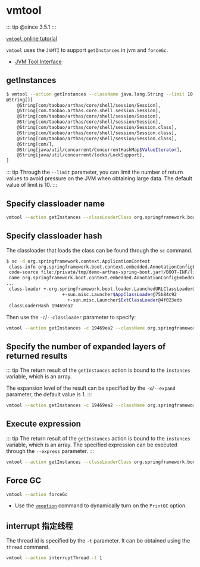 # vmtool

::: tip
@since 3.5.1
:::

[`vmtool` online tutorial](https://arthas.aliyun.com/3.x/doc/arthas-tutorials.html?language=en&id=command-vmtool)

`vmtool` uses the `JVMTI` to support `getInstances` in jvm and `forceGc`.

- [JVM Tool Interface](https://docs.oracle.com/javase/8/docs/platform/jvmti/jvmti.html)

## getInstances

```bash
$ vmtool --action getInstances --className java.lang.String --limit 10
@String[][
    @String[com/taobao/arthas/core/shell/session/Session],
    @String[com.taobao.arthas.core.shell.session.Session],
    @String[com/taobao/arthas/core/shell/session/Session],
    @String[com/taobao/arthas/core/shell/session/Session],
    @String[com/taobao/arthas/core/shell/session/Session.class],
    @String[com/taobao/arthas/core/shell/session/Session.class],
    @String[com/taobao/arthas/core/shell/session/Session.class],
    @String[com/],
    @String[java/util/concurrent/ConcurrentHashMap$ValueIterator],
    @String[java/util/concurrent/locks/LockSupport],
]
```

::: tip
Through the `--limit` parameter, you can limit the number of return values to avoid pressure on the JVM when obtaining large data. The default value of limit is 10.
:::

## Specify classloader name

```bash
vmtool --action getInstances --classLoaderClass org.springframework.boot.loader.LaunchedURLClassLoader --className org.springframework.context.ApplicationContext
```

## Specify classloader hash

The classloader that loads the class can be found through the `sc` command.

```bash
$ sc -d org.springframework.context.ApplicationContext
 class-info org.springframework.boot.context.embedded.AnnotationConfigEmbeddedWebApplicationContext
 code-source file:/private/tmp/demo-arthas-spring-boot.jar!/BOOT-INF/lib/spring-boot-1.5.13.RELEASE.jar!/
 name org.springframework.boot.context.embedded.AnnotationConfigEmbeddedWebApplicationContext
...
 class-loader +-org.springframework.boot.loader.LaunchedURLClassLoader@19469ea2
                     +-sun.misc.Launcher$AppClassLoader@75b84c92
                       +-sun.misc.Launcher$ExtClassLoader@4f023edb
 classLoaderHash 19469ea2
```

Then use the `-c`/`--classloader` parameter to specify:

```bash
vmtool --action getInstances -c 19469ea2 --className org.springframework.context.ApplicationContext
```

## Specify the number of expanded layers of returned results

::: tip
The return result of the `getInstances` action is bound to the `instances` variable, which is an array.

The expansion level of the result can be specified by the `-x`/`--expand` parameter, the default value is 1.
:::

```bash
vmtool --action getInstances -c 19469ea2 --className org.springframework.context.ApplicationContext -x 2
```

## Execute expression

::: tip
The return result of the `getInstances` action is bound to the `instances` variable, which is an array. The specified expression can be executed through the `--express` parameter.
:::

```bash
vmtool --action getInstances --classLoaderClass org.springframework.boot.loader.LaunchedURLClassLoader --className org.springframework.context.ApplicationContext --express'instances[0].getBeanDefinitionNames()'
```

## Force GC

```bash
vmtool --action forceGc
```

- Use the [`vmoption`](vmoption.md) command to dynamically turn on the `PrintGC` option.

## interrupt 指定线程

The thread id is specified by the `-t` parameter. It can be obtained using the `thread` command.

```bash
vmtool --action interruptThread -t 1
```
